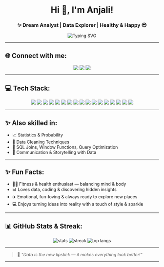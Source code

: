 <h1 align="center">Hi 🤭, I'm Anjali!</h1>
<h3 align="center">✨ Dream Analyst | Data Explorer | Healthy & Happy 😎</h3>

<p align="center">
  <img src="https://readme-typing-svg.herokuapp.com?font=Fira+Code&weight=500&size=22&pause=1000&color=F70A85&center=true&vCenter=true&multiline=true&width=700&height=100&lines=💻+Fitness+%2B+Tech+%7C+Living+the+Dream;📊+Exploring+data%2C+travel%2C+and+life+with+style!" alt="Typing SVG">
</p>

---

## 🌐 Connect with me:
<p align="center">
<a href="http://linkedin.com/in/anjaliagrahari25" target="blank"><img align="center" src="https://img.shields.io/badge/LinkedIn-blue?style=for-the-badge&logo=linkedin" /></a>
<a href="https://github.com/anjali-cool" target="blank"><img align="center" src="https://img.shields.io/badge/GitHub-black?style=for-the-badge&logo=github" /></a>
<a href="https://www.instagram.com/connect_the_dots2507" target="blank"><img align="center" src="https://img.shields.io/badge/Instagram-pink?style=for-the-badge&logo=instagram" /></a>
</p>

---

## 💻 Tech Stack:
<p align="center">

<!-- Programming Languages -->
<img src="https://img.shields.io/badge/C++-00599C?style=for-the-badge&logo=c%2B%2B&logoColor=white"/>
<img src="https://img.shields.io/badge/Java-007396?style=for-the-badge&logo=java&logoColor=white"/>
<img src="https://img.shields.io/badge/Python-3776AB?style=for-the-badge&logo=python&logoColor=white"/>

<!-- Data Analysis Tools -->
<img src="https://img.shields.io/badge/Power BI-F2C811?style=for-the-badge&logo=powerbi&logoColor=black"/>
<img src="https://img.shields.io/badge/Tableau-E97627?style=for-the-badge&logo=tableau&logoColor=white"/>
<img src="https://img.shields.io/badge/Google Data Studio-4285F4?style=for-the-badge&logo=googledrive&logoColor=white"/>
<img src="https://img.shields.io/badge/Excel-217346?style=for-the-badge&logo=microsoft-excel&logoColor=white"/>

<!-- Python Libraries -->
<img src="https://img.shields.io/badge/Pandas-150458?style=for-the-badge&logo=pandas&logoColor=white"/>
<img src="https://img.shields.io/badge/NumPy-013243?style=for-the-badge&logo=numpy&logoColor=white"/>
<img src="https://img.shields.io/badge/Matplotlib-11557C?style=for-the-badge&logo=plotly&logoColor=white"/>

<!-- Databases & SQL -->
<img src="https://img.shields.io/badge/SQL-025E8C?style=for-the-badge&logo=sqlite&logoColor=white"/>
<img src="https://img.shields.io/badge/DBMS-4479A1?style=for-the-badge&logo=mysql&logoColor=white"/>

<!-- Notebooks & Apps -->
<img src="https://img.shields.io/badge/Jupyter-F37626?style=for-the-badge&logo=jupyter&logoColor=white"/>
<img src="https://img.shields.io/badge/Streamlit-FF4B4B?style=for-the-badge&logo=streamlit&logoColor=white"/>

<!-- Collaboration & Design -->
<img src="https://img.shields.io/badge/GitHub-black?style=for-the-badge&logo=github"/>
<img src="https://img.shields.io/badge/Notion-000000?style=for-the-badge&logo=notion&logoColor=white"/>
<img src="https://img.shields.io/badge/Canva-00C4CC?style=for-the-badge&logo=canva&logoColor=white"/>

</p>

---

## ✨ Also skilled in:
- 📈 Statistics & Probability  
- 🧹 Data Cleaning Techniques  
- 🔗 SQL Joins, Window Functions, Query Optimization  
- 📝 Communication & Storytelling with Data  

---

## ✨ Fun Facts:
- 🏋️‍♀️ Fitness & health enthusiast — balancing mind & body  
- 📊 Loves data, coding & discovering hidden insights  
- ✈️ Emotional, fun-loving & always ready to explore new places  
- 💻 Enjoys turning ideas into reality with a touch of style & sparkle  

---

## 📊 GitHub Stats & Streak:
<p align="center">
<img src="https://github-readme-stats.vercel.app/api?username=anjali-cool&show_icons=true&theme=radical" alt="stats" />
<img src="https://streak-stats.demolab.com?user=anjali-cool&theme=radical" alt="streak" />
<img src="https://github-readme-stats.vercel.app/api/top-langs/?username=anjali-cool&layout=compact&theme=radical" alt="top langs" />
</p>

---

> 🌟 *“Data is the new lipstick — it makes everything look better!”*

---
